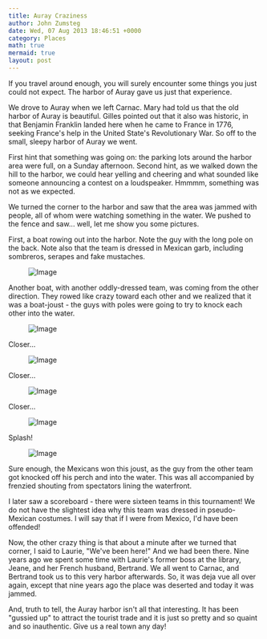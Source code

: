 ```yaml
---
title: Auray Craziness
author: John Zumsteg
date: Wed, 07 Aug 2013 18:46:51 +0000
category: Places
math: true
mermaid: true
layout: post
---
```

If you travel around enough, you will surely encounter some things you just could not expect. The harbor of Auray gave us just that experience.

We drove to Auray when we left Carnac. Mary had told us that the old harbor of Auray is beautiful. Gilles pointed out that it also was historic, in that Benjamin Franklin landed here when he came to France in 1776, seeking France's help in the United State's Revolutionary War. So off to the small, sleepy harbor of Auray we went.

First hint that something was going on: the parking lots around the harbor area were full, on a Sunday afternoon. Second hint, as we walked down the hill to the harbor, we could hear yelling and cheering and what sounded like someone announcing a contest on a loudspeaker. Hmmmm, something was not as we expected.

We turned the corner to the harbor and saw that the area was jammed with people, all of whom were watching something in the water. We pushed to the fence and saw... well, let me show you some pictures. 

First, a boat rowing out into the harbor. Note the guy with the long pole on the back. Note also that the team is dressed in Mexican garb, including sombreros, serapes and fake mustaches.
<figure>
	<img class = "landscape" src="{{"/assets/images/2013/08/MG_8465.jpg" | prepend: site.baseurl  }}" alt="Image" />
	<figcaption></figcaption>
</figure>



Another boat, with another oddly-dressed team, was coming from the other direction. They rowed like crazy toward each other and we realized that it was a boat-joust - the guys with poles were going to try to knock each other into the water. 

<figure class = "landscape">
	<img class = "landscape" src="{{"/assets/images/2013/08/MG_8468.jpg" | prepend: site.baseurl  }}" alt="Image" />
	<figcaption></figcaption>
</figure>



Closer...

<figure class = "landscape">
	<img class = "landscape" src="{{"/assets/images/2013/08/MG_8469.jpg" | prepend: site.baseurl  }}" alt="Image" />
	<figcaption></figcaption>
</figure>


Closer...

<figure class = "landscape">
	<img class = "landscape" src="{{"/assets/images/2013/08/MG_8470.jpg" | prepend: site.baseurl  }}" alt="Image" />
	<figcaption></figcaption>
</figure>



Closer...

<figure class = "landscape">
	<img class = "landscape" src="{{"/assets/images/2013/08/MG_8471.jpg" | prepend: site.baseurl  }}" alt="Image" />
	<figcaption></figcaption>
</figure>



Splash!

<figure class = "landscape">
	<img class = "landscape" src="{{"/assets/images/2013/08/MG_8472.jpg" | prepend: site.baseurl  }}" alt="Image" />
	<figcaption></figcaption>
</figure>



Sure enough, the Mexicans won this joust, as the guy from the other team got knocked off his perch and into the water. This was all accompanied by frenzied shouting from spectators lining the waterfront.

I later saw a scoreboard - there were sixteen teams in this tournament! We do not have the slightest idea why this team was dressed in pseudo-Mexican costumes. I will say that if I were from Mexico, I'd have been offended!

Now, the other crazy thing is that about a minute after we turned that corner, I said to Laurie, "We've been here!" And we had been there. Nine years ago we spent some time with Laurie's former boss at the library, Jeane, and her French husband, Bertrand. We all went to Carnac, and Bertrand took us to this very harbor afterwards. So, it was deja vue all over again, except that nine years ago the place was deserted and today it was jammed.

And, truth to tell, the Auray harbor isn't all that interesting. It has been "gussied up" to attract the tourist trade and it is just so pretty and so quaint and so inauthentic. Give us a real town any day!


